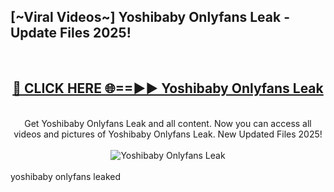 <h2>[~Viral Videos~] Yoshibaby Onlyfans Leak - Update Files 2025!</h2>
<br>
<div align="center">
<h2><a href="https://betterlinks.top/A2PfLJ" rel="nofollow">🔴 CLICK HERE 🌐==►► Yoshibaby Onlyfans Leak</a></h2>
<br>
Get Yoshibaby Onlyfans Leak and all content. Now you can access all videos and pictures of Yoshibaby Onlyfans Leak. New Updated Files 2025!
<br>
<br>
<a href="https://betterlinks.top/A2PfLJ" rel="nofollow" data-target="animated-image.originalLink"><img src="https://i.ibb.co.com/WyWwxjT/player-gif2.gif" alt="Yoshibaby Onlyfans Leak" style="max-width: 100%; display: inline-block;" data-target="animated-image.originalImage"></a>
</div>
<br>
yoshibaby onlyfans leaked